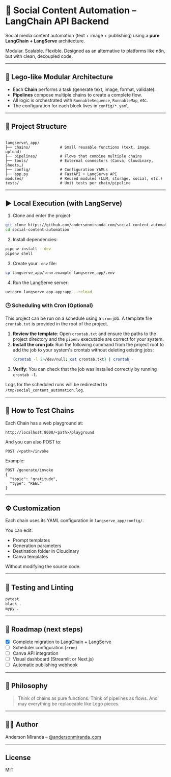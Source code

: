 # 🚀 Social Content Automation – LangChain API Backend

Social media content automation (text + image + publishing) using a **pure LangChain + LangServe** architecture.

Modular. Scalable. Flexible. Designed as an alternative to platforms like n8n, but with clean, decoupled code.

---

## 🧩 Lego-like Modular Architecture

- Each **Chain** performs a task (generate text, image, format, validate).
- **Pipelines** compose multiple chains to create a complete flow.
- All logic is orchestrated with `RunnableSequence`, `RunnableMap`, etc.
- The configuration for each block lives in `config/*.yaml`.

---

## 📁 Project Structure

```

langserve\_app/
├── chains/             # Small reusable functions (text, image, upload)
├── pipelines/          # Flows that combine multiple chains
├── tools/              # External connectors (Canva, Cloudinary, Sheets…)
├── config/             # Configuration YAMLs
├── app.py              # FastAPI + LangServe API
modules/                # Reused modules (LLM, storage, social, etc.)
tests/                  # Unit tests per chain/pipeline

````

---

## ▶️ Local Execution (with LangServe)

1. Clone and enter the project:

```bash
git clone https://github.com/andersonmiranda-com/social-content-automation
cd social-content-automation
````

2. Install dependencies:

```bash
pipenv install --dev
pipenv shell
```

3. Create your `.env` file:

```bash
cp langserve_app/.env.example langserve_app/.env
```

4. Run the LangServe server:

```bash
uvicorn langserve_app.app:app --reload
```

### 🕒 Scheduling with Cron (Optional)

This project can be run on a schedule using a `cron` job. A template file `crontab.txt` is provided in the root of the project.

1.  **Review the template**: Open `crontab.txt` and ensure the paths to the project directory and the `pipenv` executable are correct for your system.
2.  **Install the cron job**: Run the following command from the project root to add the job to your system's crontab without deleting existing jobs:
    ```bash
    (crontab -l 2>/dev/null; cat crontab.txt) | crontab -
    ```
3.  **Verify**: You can check that the job was installed correctly by running `crontab -l`.

Logs for the scheduled runs will be redirected to `/tmp/social_content_automation.log`.

---

## 🧪 How to Test Chains

Each Chain has a web playground at:

```
http://localhost:8000/<path>/playground
```

And you can also POST to:

```
POST /<path>/invoke
```

Example:

```
POST /generate/invoke
{
  "topic": "gratitude",
  "type": "REEL"
}
```

---

## ⚙️ Customization

Each chain uses its YAML configuration in `langserve_app/config/`.

You can edit:

* Prompt templates
* Generation parameters
* Destination folder in Cloudinary
* Canva templates

Without modifying the source code.

---

## 🧪 Testing and Linting

```bash
pytest
black .
mypy .
```

---

## 📌 Roadmap (next steps)

* [x] Complete migration to LangChain + LangServe
* [ ] Scheduler configuration (`cron`)
* [ ] Canva API integration
* [ ] Visual dashboard (Streamlit or Next.js)
* [ ] Automatic publishing webhook

---

## 🧠 Philosophy

> Think of chains as pure functions.
> Think of pipelines as flows.
> And may everything be replaceable like Lego pieces.

---

## 🧑‍💻 Author

Anderson Miranda – [@andersonmiranda\_com](https://github.com/andersonmiranda-com)

---

## License

MIT
